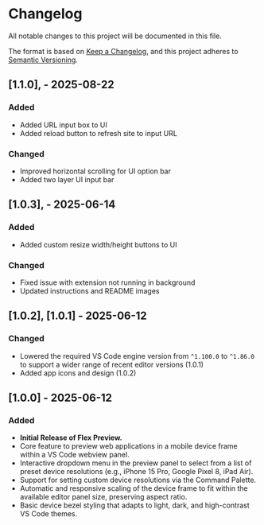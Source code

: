 # Changelog

All notable changes to this project will be documented in this file.

The format is based on [Keep a Changelog](https://keepachangelog.com/en/1.0.0/),
and this project adheres to [Semantic Versioning](https://semver.org/spec/v2.0.0.html).

## [1.1.0], - 2025-08-22

### Added

- Added URL input box to UI
- Added reload button to refresh site to input URL

### Changed

- Improved horizontal scrolling for UI option bar
- Added two layer UI input bar

## [1.0.3], - 2025-06-14

### Added

- Added custom resize width/height buttons to UI

### Changed

- Fixed issue with extension not running in background
- Updated instructions and README images


## [1.0.2], [1.0.1] - 2025-06-12

### Changed

- Lowered the required VS Code engine version from `^1.100.0` to `^1.86.0` to support a wider range of recent editor versions (1.0.1)
- Added app icons and design (1.0.2)

## [1.0.0] - 2025-06-12

### Added

- **Initial Release of Flex Preview.**
- Core feature to preview web applications in a mobile device frame within a VS Code webview panel.
- Interactive dropdown menu in the preview panel to select from a list of preset device resolutions (e.g., iPhone 15 Pro, Google Pixel 8, iPad Air).
- Support for setting custom device resolutions via the Command Palette.
- Automatic and responsive scaling of the device frame to fit within the available editor panel size, preserving aspect ratio.
- Basic device bezel styling that adapts to light, dark, and high-contrast VS Code themes.